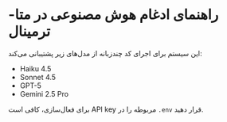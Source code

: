 # راهنمای ادغام هوش مصنوعی در متا-ترمینال

این سیستم برای اجرای کد چندزبانه از مدل‌های زیر پشتیبانی می‌کند:
- Haiku 4.5
- Sonnet 4.5
- GPT-5
- Gemini 2.5 Pro

برای فعال‌سازی، کافی است API key مربوطه را در `.env` قرار دهید.
